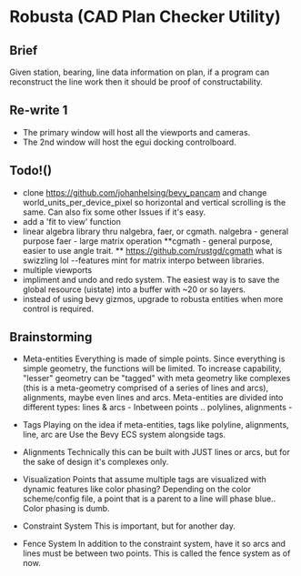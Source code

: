 # Robusta (CAD Plan Checker Utility)
## Brief
Given station, bearing, line data information on plan, if a program can reconstruct the line work then it should be proof of constructability.

## Re-write 1
- The primary window will host all the viewports and cameras.
- The 2nd window will host the egui docking controlboard. 


## Todo!()
- clone https://github.com/johanhelsing/bevy_pancam and change world_units_per_device_pixel so horizontal and vertical scrolling is the same. Can also fix some other Issues if it's easy. 
- add a 'fit to view' function
- linear algebra library thru nalgebra, faer, or cgmath. 
    nalgebra - general purpose 
    faer - large matrix operation
    **cgmath - general purpose, easier to use angle trait. **
        https://github.com/rustgd/cgmath
        what is swizzling lol 
        --features mint for matrix interpo between libraries.
- multiple viewports
- impliment and undo and redo system. The easiest way is to save the global resource (uistate) into a buffer with ~20 or so layers.
- instead of using bevy gizmos, upgrade to robusta entities when more control is required.

## Brainstorming
- Meta-entities
Everything is made of simple points. Since everything is simple geometry, the functions will be limited. To increase capability, "lesser" geometry can be "tagged" with meta geometry like complexes (this is a meta-geometry comprised of a series of lines and arcs), alignments, maybe even lines and arcs.
    Meta-entities are divided into different types:
        lines & arcs - Inbetween points ..
        polylines, alignments - 

- Tags
Playing on the idea if meta-entities, tags like polyline, alignments, line, arc are 
    Use the Bevy ECS system alongside tags.

- Alignments
Technically this can be built with JUST lines or arcs, but for the sake of design it's complexes only. 

- Visualization
Points that assume multiple tags are visualized with dynamic features like color phasing? Depending on the color scheme/config file, a point that is a parent to a line will phase blue.. Color phasing is dumb. 

- Constraint System
This is important, but for another day. 

- Fence System
In addition to the constraint system, have it so arcs and lines must be between two points. This is called the fence system as of now.
